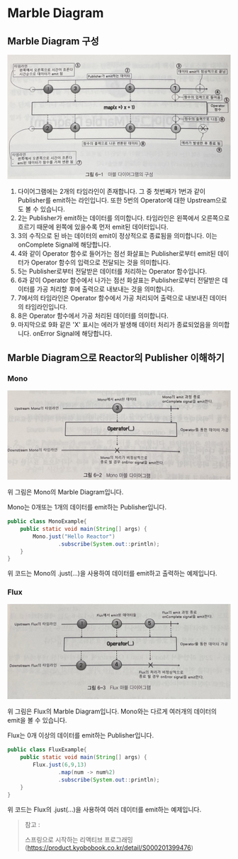 # Marble Diagram

## Marble Diagram 구성

<img src="img/marblediagram.jpeg" width="700">

1. 다이어그램에는 2개의 타임라인이 존재합니다. 그 중 첫번째가 1번과 같이 Publisher를 emit하는 라인입니다. 또한 5번의 Operator에 대한 Upstream으로도 볼 수 있습니다.
2. 2는 Publisher가 emit하는 데이터를 의미합니다. 타임라인은 왼쪽에서 오른쪽으로 흐르기 때문에 왼쪽에 있을수록 먼저 emit된 데이터입니다.
3. 3의 수직으로 된 바는 데이터의 emit이 정상적으로 종료됨을 의미합니다. 이는 onComplete Signal에 해당합니다.
4. 4와 같이 Operator 함수로 들어가는 점선 화살표는 Publisher로부터 emit된 데이터가 Operator 함수의 입력으로 전달되는 것을 의미합니다.
5. 5는 Publisher로부터 전달받은 데이터를 처리하는 Operator 함수입니다.
6. 6과 같이 Operator 함수에서 나가는 점선 화살표는 Publisher로부터 전달받은 데이터를 가공 처리할 후에 출력으로 내보내는 것을 의미합니다.
7. 7에서의 타임라인은 Operator 함수에서 가공 처리되어 출력으로 내보내진 데이터의 타임라인입니다.
8. 8은 Operator 함수에서 가공 처리된 데이터를 의미합니다.
9. 마지막으로 9화 같은 'X' 표시는 에러가 발생해 데이터 처리가 종료되었음을 의미합니다. onError Signal에 해당합니다.

## Marble Diagram으로 Reactor의 Publisher 이해하기

### Mono

<img src="img/mono.jpeg" width="700">

위 그림은 Mono의 Marble Diagram입니다.

Mono는 0개또는 1개의 데이터를 emit하는 Publisher입니다.

~~~java
public class MonoExample{
    public static void main(String[] args) {
        Mono.just("Hello Reactor")
                .subscribe(System.out::println);
    }
}
~~~

위 코드는 Mono의 .just(...)을 사용하여 데이터를 emit하고 출력하는 예제입니다.

### Flux

<img src="img/flux.jpeg" width="700">

위 그림은 Flux의 Marble Diagram입니다. Mono와는 다르게 여러개의 데이터의 emit을 볼 수 있습니다.

Flux는 0개 이상의 데이터를 emit하는 Publisher입니다.

~~~java
public class FluxExample{
    public static void main(String[] args) {
        Flux.just(6,9,13)
                .map(num -> num%2)
                .subscribe(System.out::println);
    }
}
~~~

위 코드는 Flux의 .just(...)을 사용하여 여러 데이터를 emit하는 예제입니다.

> 참고 :
>
> 스프링으로 시작하는 리액티브 프로그래밍(https://product.kyobobook.co.kr/detail/S000201399476)